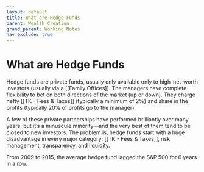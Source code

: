 ```yaml
---
layout: default
title: What are Hedge Funds
parent: Wealth Creation
grand_parent: Working Notes
nav_exclude: true
---
```


# What are Hedge Funds
Hedge funds are private funds, usually only available only to high-net-worth investors (usually via a [[Family Offices]]. The managers have complete flexibility to bet on both directions of the market (up or down). They charge hefty [[TK - Fees & Taxes]] (typically a minimum of 2%) and share in the profits (typically 20% of profits go to the manager).

A few of these private partnerships have performed brilliantly over many years, but it’s a minuscule minority—and the very best of them tend to be closed to new investors. The problem is, hedge funds start with a huge disadvantage in every major category: [[TK - Fees & Taxes]], risk management, transparency, and liquidity.

From 2009 to 2015, the average hedge fund lagged the S&P 500 for 6 years in a row.
